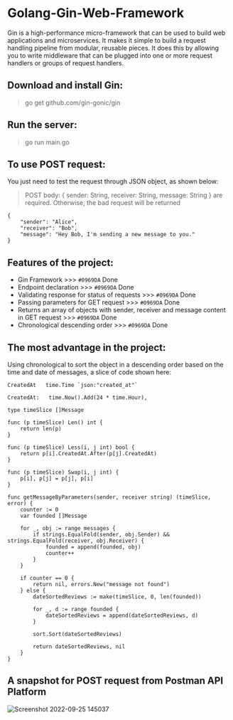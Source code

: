 # Golang-Gin-Web-Framework
Gin is a high-performance micro-framework that can be used to build web applications and microservices. It makes it simple to build a request handling pipeline from modular, reusable pieces. It does this by allowing you to write middleware that can be plugged into one or more request handlers or groups of request handlers.

## Download and install Gin:
> go get github.com/gin-gonic/gin

## Run the server:
> go run main.go

## To use POST request:
You just need to test the request through JSON object, as shown below:
> POST body: { sender: String, receiver: String, message: String } are required. Otherwise, the bad request will be returned
```
{
    "sender": "Alice",
    "receiver": "Bob",
    "message": "Hey Bob, I'm sending a new message to you."
}
```

## Features of the project:
- Gin Framework >>> `#0969DA` Done
- Endpoint declaration >>> `#0969DA` Done
- Validating response for status of requests >>> `#0969DA` Done
- Passing parameters for GET request >>> `#0969DA` Done
- Returns an array of objects with sender, receiver and message content in GET request >>> `#0969DA` Done
- Chronological descending order >>> `#0969DA` Done

## The most advantage in the project:
Using chronological to sort the object in a descending order based on the time and date of messages, a slice of code shown here:
```
CreatedAt   time.Time `json:"created_at"`
```

```
CreatedAt:   time.Now().Add(24 * time.Hour),
```

```
type timeSlice []Message

func (p timeSlice) Len() int {
	return len(p)
}

func (p timeSlice) Less(i, j int) bool {
	return p[i].CreatedAt.After(p[j].CreatedAt)
}

func (p timeSlice) Swap(i, j int) {
	p[i], p[j] = p[j], p[i]
}
```

```
func getMessageByParameters(sender, receiver string) (timeSlice, error) {
	counter := 0
	var founded []Message

	for _, obj := range messages {
		if strings.EqualFold(sender, obj.Sender) && strings.EqualFold(receiver, obj.Receiver) {
			founded = append(founded, obj)
			counter++
		}
	}

	if counter == 0 {
		return nil, errors.New("message not found")
	} else {
		dateSortedReviews := make(timeSlice, 0, len(founded))

		for _, d := range founded {
			dateSortedReviews = append(dateSortedReviews, d)
		}

		sort.Sort(dateSortedReviews)

		return dateSortedReviews, nil
	}
}
```

## A snapshot for POST request from Postman API Platform
![Screenshot 2022-09-25 145037](https://user-images.githubusercontent.com/113289516/192141953-58dbe65c-0216-4a47-a312-296e1af77dba.png)
